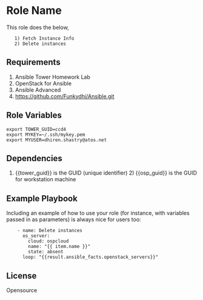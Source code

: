 Role Name
=========

This role does the below,
       
       1) Fetch Instance Info
       2) Delete instances

Requirements
------------

  1) Ansible Tower Homework Lab
  2) OpenStack for Ansible
  3) Ansible Advanced
  4) https://github.com/Funkydhi/Ansible.git

Role Variables
--------------

    export TOWER_GUID=ccd4
    export MYKEY=~/.ssh/mykey.pem
    export MYUSER=dhiren.shastry@atos.net

Dependencies
------------

  1) {{tower_guid}} is the GUID (unique identifier)   2) {{osp_guid}} is the GUID for workstation machine 
  

Example Playbook
----------------

Including an example of how to use your role (for instance, with variables passed in as parameters) is always nice for users too:

        - name: Delete instances
          os_server:
            cloud: ospcloud
            name: "{{ item.name }}"
            state: absent
          loop: "{{result.ansible_facts.openstack_servers}}"


License
-------

Opensource